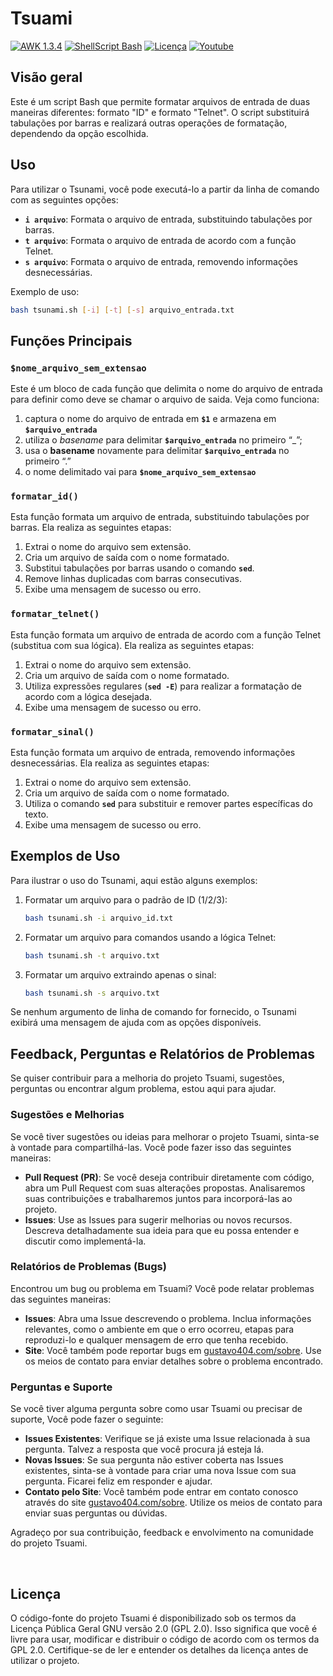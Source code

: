 # Tsuami
[![AWK 1.3.4](https://img.shields.io/badge/AWK-1.3.4-red)](https://packages.debian.org/stable/awk) 
[![ShellScript Bash](https://img.shields.io/badge/ShellScript-Bash-blue)](https://www.gnu.org/software/bash/)
[![Licença](https://img.shields.io/badge/Licen%C3%A7a-GPL%202.0-yellow)](https://github.com/gustavo404/Tsuami/blob/main/LICENSE)
[![Youtube](https://img.shields.io/badge/Youtube-Gustavo404-red.svg)](https://youtube.com/gustavo404)

## Visão geral
Este é um script Bash que permite formatar arquivos de entrada de duas maneiras diferentes: formato "ID" e formato "Telnet". O script substituirá tabulações por barras e realizará outras operações de formatação, dependendo da opção escolhida.

## **Uso**

Para utilizar o Tsunami, você pode executá-lo a partir da linha de comando com as seguintes opções:

- **`i arquivo`**: Formata o arquivo de entrada, substituindo tabulações por barras.
- **`t arquivo`**: Formata o arquivo de entrada de acordo com a função Telnet.
- **`s arquivo`**: Formata o arquivo de entrada, removendo informações desnecessárias.

Exemplo de uso:

```bash
bash tsunami.sh [-i] [-t] [-s] arquivo_entrada.txt
```

## **Funções Principais**

### **`$nome_arquivo_sem_extensao`**

Este é um bloco de cada função que delimita o nome do arquivo de entrada para definir como deve se chamar o arquivo de saida. Veja como funciona:

1. captura o nome do arquivo de entrada em **`$1`** e armazena em **`$arquivo_entrada`**
2. utiliza o *basename* para delimitar **`$arquivo_entrada`** no primeiro “_”;
3. usa o ********basename******** novamente para delimitar **`$arquivo_entrada`**  no primeiro “.”
4. o nome delimitado vai para **`$nome_arquivo_sem_extensao`**

### **`formatar_id()`**

Esta função formata um arquivo de entrada, substituindo tabulações por barras. Ela realiza as seguintes etapas:

1. Extrai o nome do arquivo sem extensão.
2. Cria um arquivo de saída com o nome formatado.
3. Substitui tabulações por barras usando o comando **`sed`**.
4. Remove linhas duplicadas com barras consecutivas.
5. Exibe uma mensagem de sucesso ou erro.

### **`formatar_telnet()`**

Esta função formata um arquivo de entrada de acordo com a função Telnet (substitua com sua lógica). Ela realiza as seguintes etapas:

1. Extrai o nome do arquivo sem extensão.
2. Cria um arquivo de saída com o nome formatado.
3. Utiliza expressões regulares (**`sed -E`**) para realizar a formatação de acordo com a lógica desejada.
4. Exibe uma mensagem de sucesso ou erro.

### **`formatar_sinal()`**

Esta função formata um arquivo de entrada, removendo informações desnecessárias. Ela realiza as seguintes etapas:

1. Extrai o nome do arquivo sem extensão.
2. Cria um arquivo de saída com o nome formatado.
3. Utiliza o comando **`sed`** para substituir e remover partes específicas do texto.
4. Exibe uma mensagem de sucesso ou erro.

## **Exemplos de Uso**

Para ilustrar o uso do Tsunami, aqui estão alguns exemplos:

1. Formatar um arquivo para o padrão de ID (1/2/3):
    
    ```bash
    bash tsunami.sh -i arquivo_id.txt
    ```
    
2. Formatar um arquivo para comandos usando a lógica Telnet:
    
    ```bash
    bash tsunami.sh -t arquivo.txt
    ```
    
3. Formatar um arquivo extraindo apenas o sinal:
    
    ```bash
    bash tsunami.sh -s arquivo.txt
    ```
    

Se nenhum argumento de linha de comando for fornecido, o Tsunami exibirá uma mensagem de ajuda com as opções disponíveis.

## Feedback, Perguntas e Relatórios de Problemas

Se quiser contribuir para a melhoria do projeto Tsuami, sugestões, perguntas ou encontrar algum problema, estou aqui para ajudar.

### Sugestões e Melhorias

Se você tiver sugestões ou ideias para melhorar o projeto Tsuami, sinta-se à vontade para compartilhá-las. Você pode fazer isso das seguintes maneiras:

- **Pull Request (PR)**: Se você deseja contribuir diretamente com código, abra um Pull Request com suas alterações propostas. Analisaremos suas contribuições e trabalharemos juntos para incorporá-las ao projeto.
- **Issues**: Use as Issues para sugerir melhorias ou novos recursos. Descreva detalhadamente sua ideia para que eu possa entender e discutir como implementá-la.

### Relatórios de Problemas (Bugs)

Encontrou um bug ou problema em Tsuami? Você pode relatar problemas das seguintes maneiras:

- **Issues**: Abra uma Issue descrevendo o problema. Inclua informações relevantes, como o ambiente em que o erro ocorreu, etapas para reproduzi-lo e qualquer mensagem de erro que tenha recebido.
- **Site**: Você também pode reportar bugs em [gustavo404.com/sobre](https://www.gustavo404.com/sobre). Use os meios de contato para enviar detalhes sobre o problema encontrado.

### Perguntas e Suporte

Se você tiver alguma pergunta sobre como usar Tsuami ou precisar de suporte, Você pode fazer o seguinte:

- **Issues Existentes**: Verifique se já existe uma Issue relacionada à sua pergunta. Talvez a resposta que você procura já esteja lá.
- **Novas Issues**: Se sua pergunta não estiver coberta nas Issues existentes, sinta-se à vontade para criar uma nova Issue com sua pergunta. Ficarei feliz em responder e ajudar.
- **Contato pelo Site**: Você também pode entrar em contato conosco através do site [gustavo404.com/sobre](https://www.gustavo404.com/sobre). Utilize os meios de contato para enviar suas perguntas ou dúvidas.

Agradeço por sua contribuição, feedback e envolvimento na comunidade do projeto Tsuami.

<br>

## Licença

O código-fonte do projeto Tsuami é disponibilizado sob os termos da Licença Pública Geral GNU versão 2.0 (GPL 2.0). Isso significa que você é livre para usar, modificar e distribuir o código de acordo com os termos da GPL 2.0. Certifique-se de ler e entender os detalhes da licença antes de utilizar o projeto.
